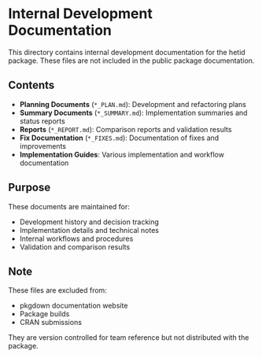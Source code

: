 # Internal Development Documentation

This directory contains internal development documentation for the hetid package. These files are not included in the public package documentation.

## Contents

- **Planning Documents** (`*_PLAN.md`): Development and refactoring plans
- **Summary Documents** (`*_SUMMARY.md`): Implementation summaries and status reports
- **Reports** (`*_REPORT.md`): Comparison reports and validation results
- **Fix Documentation** (`*_FIXES.md`): Documentation of fixes and improvements
- **Implementation Guides**: Various implementation and workflow documentation

## Purpose

These documents are maintained for:
- Development history and decision tracking
- Implementation details and technical notes
- Internal workflows and procedures
- Validation and comparison results

## Note

These files are excluded from:
- pkgdown documentation website
- Package builds
- CRAN submissions

They are version controlled for team reference but not distributed with the package.
